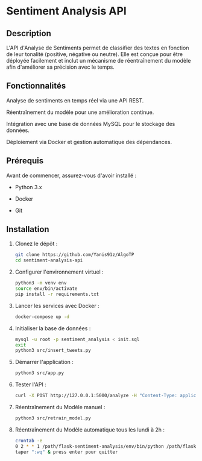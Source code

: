 # Sentiment Analysis API

## Description

L'API d'Analyse de Sentiments permet de classifier des textes en fonction de leur tonalité (positive, négative ou neutre). Elle est conçue pour être déployée facilement et inclut un mécanisme de réentraînement du modèle afin d'améliorer sa précision avec le temps.

## Fonctionnalités

Analyse de sentiments en temps réel via une API REST.

Réentraînement du modèle pour une amélioration continue.

Intégration avec une base de données MySQL pour le stockage des données.

Déploiement via Docker et gestion automatique des dépendances.

## Prérequis

Avant de commencer, assurez-vous d'avoir installé :

- Python 3.x

- Docker

- Git

## Installation

1. Clonez le dépôt :
   ```bash
   git clone https://github.com/Yanis91z/AlgoTP
   cd sentiment-analysis-api
2. Configurer l'environnement virtuel :
   ```bash
   python3 -m venv env
   source env/bin/activate
   pip install -r requirements.txt
3. Lancer les services avec Docker :
   ```bash
   docker-compose up -d
4. Initialiser la base de données :
   ```bash
   mysql -u root -p sentiment_analysis < init.sql
   exit
   python3 src/insert_tweets.py
6. Démarrer l'application :
   ```bash
   python3 src/app.py
7. Tester l'API :
   ```bash
   curl -X POST http://127.0.0.1:5000/analyze -H "Content-Type: application/json" -d @tweets.json
8. Réentraînement du Modèle manuel :
   ```bash
   python3 src/retrain_model.py
9. Réentraînement du Modèle automatique tous les lundi à 2h :
   ```bash
   crontab -e
   0 2 * * 1 /path/flask-sentiment-analysis/env/bin/python /path/flask-sentiment-analysis/src/retrain_model.py
   taper ":wq" & press enter pour quitter
